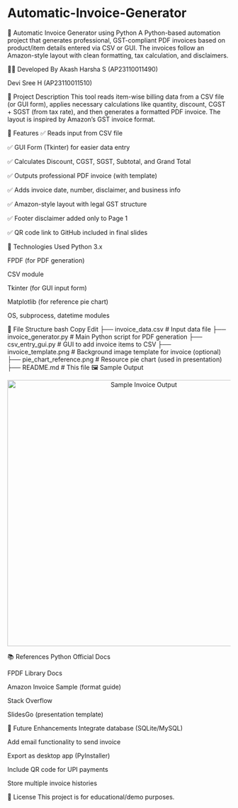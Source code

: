 # Automatic-Invoice-Generator
🧾 Automatic Invoice Generator using Python
A Python-based automation project that generates professional, GST-compliant PDF invoices based on product/item details entered via CSV or GUI. The invoices follow an Amazon-style layout with clean formatting, tax calculation, and disclaimers.

👨‍💻 Developed By
Akash Harsha S (AP23110011490)

Devi Sree H (AP23110011510)

📌 Project Description
This tool reads item-wise billing data from a CSV file (or GUI form), applies necessary calculations like quantity, discount, CGST + SGST (from tax rate), and then generates a formatted PDF invoice. The layout is inspired by Amazon’s GST invoice format.

🚀 Features
✅ Reads input from CSV file

✅ GUI Form (Tkinter) for easier data entry

✅ Calculates Discount, CGST, SGST, Subtotal, and Grand Total

✅ Outputs professional PDF invoice (with template)

✅ Adds invoice date, number, disclaimer, and business info

✅ Amazon-style layout with legal GST structure

✅ Footer disclaimer added only to Page 1

✅ QR code link to GitHub included in final slides

🧠 Technologies Used
Python 3.x

FPDF (for PDF generation)

CSV module

Tkinter (for GUI input form)

Matplotlib (for reference pie chart)

OS, subprocess, datetime modules

📂 File Structure
bash
Copy
Edit
├── invoice_data.csv             # Input data file
├── invoice_generator.py        # Main Python script for PDF generation
├── csv_entry_gui.py            # GUI to add invoice items to CSV
├── invoice_template.png        # Background image template for invoice (optional)
├── pie_chart_reference.png     # Resource pie chart (used in presentation)
├── README.md                   # This file
🖼 Sample Output
<p align="center"> <img src="path-to-screenshot.png" alt="Sample Invoice Output" width="600"> </p>
📚 References
Python Official Docs

FPDF Library Docs

Amazon Invoice Sample (format guide)

Stack Overflow

SlidesGo (presentation template)

🔮 Future Enhancements
Integrate database (SQLite/MySQL)

Add email functionality to send invoice

Export as desktop app (PyInstaller)

Include QR code for UPI payments

Store multiple invoice histories

📎 License
This project is for educational/demo purposes.

